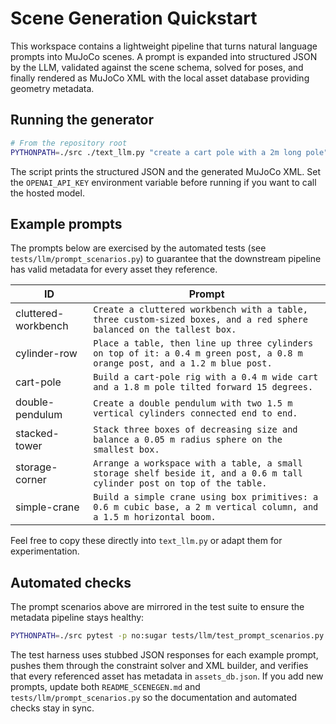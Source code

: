 # Scene Generation Quickstart

This workspace contains a lightweight pipeline that turns natural language prompts into MuJoCo scenes. A prompt is expanded into structured JSON by the LLM, validated against the scene schema, solved for poses, and finally rendered as MuJoCo XML with the local asset database providing geometry metadata.

## Running the generator

```bash
# From the repository root
PYTHONPATH=./src ./text_llm.py "create a cart pole with a 2m long pole"
```

The script prints the structured JSON and the generated MuJoCo XML. Set the `OPENAI_API_KEY` environment variable before running if you want to call the hosted model.

## Example prompts

The prompts below are exercised by the automated tests (see `tests/llm/prompt_scenarios.py`) to guarantee that the downstream pipeline has valid metadata for every asset they reference.

| ID | Prompt |
|----|--------|
| cluttered-workbench | `Create a cluttered workbench with a table, three custom-sized boxes, and a red sphere balanced on the tallest box.` |
| cylinder-row | `Place a table, then line up three cylinders on top of it: a 0.4 m green post, a 0.8 m orange post, and a 1.2 m blue post.` |
| cart-pole | `Build a cart-pole rig with a 0.4 m wide cart and a 1.8 m pole tilted forward 15 degrees.` |
| double-pendulum | `Create a double pendulum with two 1.5 m vertical cylinders connected end to end.` |
| stacked-tower | `Stack three boxes of decreasing size and balance a 0.05 m radius sphere on the smallest box.` |
| storage-corner | `Arrange a workspace with a table, a small storage shelf beside it, and a 0.6 m tall cylinder post on top of the table.` |
| simple-crane | `Build a simple crane using box primitives: a 0.6 m cubic base, a 2 m vertical column, and a 1.5 m horizontal boom.` |

Feel free to copy these directly into `text_llm.py` or adapt them for experimentation.

## Automated checks

The prompt scenarios above are mirrored in the test suite to ensure the metadata pipeline stays healthy:

```bash
PYTHONPATH=./src pytest -p no:sugar tests/llm/test_prompt_scenarios.py
```

The test harness uses stubbed JSON responses for each example prompt, pushes them through the constraint solver and XML builder, and verifies that every referenced asset has metadata in `assets_db.json`. If you add new prompts, update both `README_SCENEGEN.md` and `tests/llm/prompt_scenarios.py` so the documentation and automated checks stay in sync.

